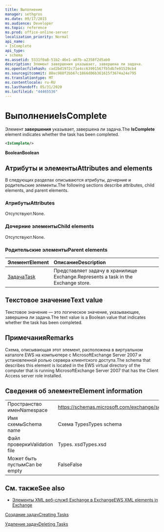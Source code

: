 ```yaml
---
title: Выполнение
manager: sethgros
ms.date: 09/17/2015
ms.audience: Developer
ms.topic: reference
ms.prod: office-online-server
localization_priority: Normal
api_name:
- IsComplete
api_type:
- schema
ms.assetid: 5331f0a8-51b2-46e1-a07b-a2358f2d5ab0
description: Элемент завершения указывает, завершена ли задача.
ms.openlocfilehash: cad2bd1972c71e4cc63991567fb5db7e91529cb4
ms.sourcegitcommit: 88ec988f2bb67c1866d06b361615f3674a24e795
ms.translationtype: MT
ms.contentlocale: ru-RU
ms.lasthandoff: 05/31/2020
ms.locfileid: "44465536"
---
```

# <a name="iscomplete"></a><span data-ttu-id="c0d26-103">Выполнение</span><span class="sxs-lookup"><span data-stu-id="c0d26-103">IsComplete</span></span>

<span data-ttu-id="c0d26-104">Элемент **завершения** указывает, завершена ли задача.</span><span class="sxs-lookup"><span data-stu-id="c0d26-104">The **IsComplete** element indicates whether the task has been completed.</span></span> 
  
```xml
<IsComplete/>
```

 <span data-ttu-id="c0d26-105">**Boolean**</span><span class="sxs-lookup"><span data-stu-id="c0d26-105">**Boolean**</span></span>
## <a name="attributes-and-elements"></a><span data-ttu-id="c0d26-106">Атрибуты и элементы</span><span class="sxs-lookup"><span data-stu-id="c0d26-106">Attributes and elements</span></span>

<span data-ttu-id="c0d26-107">В следующих разделах описываются атрибуты, дочерние и родительские элементы.</span><span class="sxs-lookup"><span data-stu-id="c0d26-107">The following sections describe attributes, child elements, and parent elements.</span></span>
  
### <a name="attributes"></a><span data-ttu-id="c0d26-108">Атрибуты</span><span class="sxs-lookup"><span data-stu-id="c0d26-108">Attributes</span></span>

<span data-ttu-id="c0d26-109">Отсутствуют.</span><span class="sxs-lookup"><span data-stu-id="c0d26-109">None.</span></span>
  
### <a name="child-elements"></a><span data-ttu-id="c0d26-110">Дочерние элементы</span><span class="sxs-lookup"><span data-stu-id="c0d26-110">Child elements</span></span>

<span data-ttu-id="c0d26-111">Отсутствуют.</span><span class="sxs-lookup"><span data-stu-id="c0d26-111">None.</span></span>
  
### <a name="parent-elements"></a><span data-ttu-id="c0d26-112">Родительские элементы</span><span class="sxs-lookup"><span data-stu-id="c0d26-112">Parent elements</span></span>

|<span data-ttu-id="c0d26-113">**Элемент**</span><span class="sxs-lookup"><span data-stu-id="c0d26-113">**Element**</span></span>|<span data-ttu-id="c0d26-114">**Описание**</span><span class="sxs-lookup"><span data-stu-id="c0d26-114">**Description**</span></span>|
|:-----|:-----|
|[<span data-ttu-id="c0d26-115">Задача</span><span class="sxs-lookup"><span data-stu-id="c0d26-115">Task</span></span>](task.md) <br/> |<span data-ttu-id="c0d26-116">Представляет задачу в хранилище Exchange.</span><span class="sxs-lookup"><span data-stu-id="c0d26-116">Represents a task in the Exchange store.</span></span>  <br/> |
   
## <a name="text-value"></a><span data-ttu-id="c0d26-117">Текстовое значение</span><span class="sxs-lookup"><span data-stu-id="c0d26-117">Text value</span></span>

<span data-ttu-id="c0d26-118">Текстовое значение — это логическое значение, указывающее, завершена ли задача.</span><span class="sxs-lookup"><span data-stu-id="c0d26-118">The text value is a Boolean value that indicates whether the task has been completed.</span></span>
  
## <a name="remarks"></a><span data-ttu-id="c0d26-119">Примечания</span><span class="sxs-lookup"><span data-stu-id="c0d26-119">Remarks</span></span>

<span data-ttu-id="c0d26-120">Схема, описывающая этот элемент, расположена в виртуальном каталоге EWS на компьютере с MicrosoftExchange Server 2007 и установленной ролью сервера клиентского доступа.</span><span class="sxs-lookup"><span data-stu-id="c0d26-120">The schema that describes this element is located in the EWS virtual directory of the computer that is running MicrosoftExchange Server 2007 that has the Client Access server role installed.</span></span>
  
## <a name="element-information"></a><span data-ttu-id="c0d26-121">Сведения об элементе</span><span class="sxs-lookup"><span data-stu-id="c0d26-121">Element information</span></span>

|||
|:-----|:-----|
|<span data-ttu-id="c0d26-122">Пространство имен</span><span class="sxs-lookup"><span data-stu-id="c0d26-122">Namespace</span></span>  <br/> |https://schemas.microsoft.com/exchange/services/2006/types  <br/> |
|<span data-ttu-id="c0d26-123">Имя схемы</span><span class="sxs-lookup"><span data-stu-id="c0d26-123">Schema name</span></span>  <br/> |<span data-ttu-id="c0d26-124">Схема Types</span><span class="sxs-lookup"><span data-stu-id="c0d26-124">Types schema</span></span>  <br/> |
|<span data-ttu-id="c0d26-125">Файл проверки</span><span class="sxs-lookup"><span data-stu-id="c0d26-125">Validation file</span></span>  <br/> |<span data-ttu-id="c0d26-126">Types. xsd</span><span class="sxs-lookup"><span data-stu-id="c0d26-126">Types.xsd</span></span>  <br/> |
|<span data-ttu-id="c0d26-127">Может быть пустым</span><span class="sxs-lookup"><span data-stu-id="c0d26-127">Can be empty</span></span>  <br/> |<span data-ttu-id="c0d26-128">False</span><span class="sxs-lookup"><span data-stu-id="c0d26-128">False</span></span>  <br/> |
   
## <a name="see-also"></a><span data-ttu-id="c0d26-129">См. также</span><span class="sxs-lookup"><span data-stu-id="c0d26-129">See also</span></span>



- [<span data-ttu-id="c0d26-130">Элементы XML веб-служб Exchange в Exchange</span><span class="sxs-lookup"><span data-stu-id="c0d26-130">EWS XML elements in Exchange</span></span>](ews-xml-elements-in-exchange.md)


[<span data-ttu-id="c0d26-131">Создание задач</span><span class="sxs-lookup"><span data-stu-id="c0d26-131">Creating Tasks</span></span>](https://msdn.microsoft.com/library/0ef97334-e8a0-4f67-a23a-dd9e2bbad49f%28Office.15%29.aspx)
  
[<span data-ttu-id="c0d26-132">Удаление задач</span><span class="sxs-lookup"><span data-stu-id="c0d26-132">Deleting Tasks</span></span>](https://msdn.microsoft.com/library/a3d7e25f-8a35-4901-b1d9-d31f418ab340%28Office.15%29.aspx)

